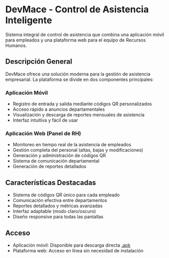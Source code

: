 # DevMace - Control de Asistencia Inteligente
Sistema integral de control de asistencia que combina una aplicación móvil para empleados y una plataforma web para el equipo de Recursos Humanos.

## Descripción General
DevMace ofrece una solución moderna para la gestión de asistencia empresarial. La plataforma se divide en dos componentes principales:

### Aplicación Móvil
- Registro de entrada y salida mediante códigos QR personalizados
- Acceso rápido a anuncios departamentales
- Visualización y descarga de reportes mensuales de asistencia
- Interfaz intuitiva y fácil de usar
### Aplicación Web (Panel de RH)
- Monitoreo en tiempo real de la asistencia de empleados
- Gestión completa del personal (altas, bajas y modificaciones)
- Generación y administración de códigos QR
- Sistema de comunicación departamental
- Generación de reportes detallados
## Características Destacadas
- Sistema de códigos QR único para cada empleado
- Comunicación efectiva entre departamentos
- Reportes detallados y métricas avanzadas
- Interfaz adaptable (modo claro/oscuro)
- Diseño responsive para todas las pantallas
## Acceso
- Aplicación móvil: Disponible para descarga directa [.apk](https://www.mediafire.com/file/2r9hxpmfkkqm005/HolidayInnExpressAplicacion.apk/file)
- Plataforma web: Acceso en línea sin necesidad de instalación
